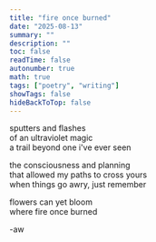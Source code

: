 ```yaml
---
title: "fire once burned"
date: "2025-08-13"
summary: ""
description: ""
toc: false
readTime: false
autonumber: true
math: true
tags: ["poetry", "writing"]
showTags: false
hideBackToTop: false
---
```


sputters and flashes  
of an ultraviolet magic  
a trail beyond one i've ever seen  
  
the consciousness and planning  
that allowed my paths to cross yours  
when things go awry, just remember  
  
flowers can yet bloom  
where fire once burned  

-aw